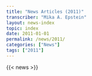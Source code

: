 ```yaml
---
title: "News Articles (2011)"
transcriber: "Mika A. Epstein"
layout: news-index
topic: index
date: 2011-01-01
permalink: /news/2011/
categories: ["News"]
tags: ["2011"]
---
```


{{< news >}}
